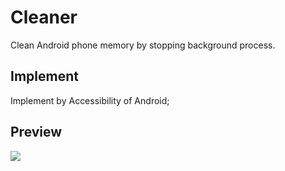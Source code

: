 # Cleaner

Clean Android phone memory by stopping background process.

## Implement
Implement by Accessibility of Android;

## Preview
![](https://github.com/chedifier/Cleaner/blob/master/preview1.jpg?raw=true)
